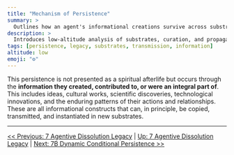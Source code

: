 ```yaml
---
title: "Mechanism of Persistence"
summary: >
  Outlines how an agent's informational creations survive across substrates after biological death, grounding legacy persistence in copy and transmission processes.
description: >
  Introduces low-altitude analysis of substrates, curation, and propagation modifiers that determine which patterns endure and how they transform.
tags: [persistence, legacy, substrates, transmission, information]
altitude: low
emoji: "⚙️"
---
```


<!--

- Needs expansion and elaboration.
- Examples of substrates and persistence
- Agent-driven curation and transformation of informational legacies
- Informational legacy propagation modifiers

-->

This persistence is not presented as a spiritual afterlife but occurs through the **information they created, contributed to, or were an integral part of**. This includes ideas, cultural works, scientific discoveries, technological innovations, and the enduring patterns of their actions and relationships. These are all informational constructs that can, in principle, be copied, transmitted, and instantiated in new substrates.

---
[<< Previous: 7 Agentive Dissolution Legacy](7-agentive-dissolution-legacy.md) | [Up: 7 Agentive Dissolution Legacy](7-agentive-dissolution-legacy.md) | [Next: 7B Dynamic Conditional Persistence >>](7b-dynamic-conditional-persistence.md)
